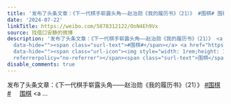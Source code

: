 ```yaml
---
title: '发布了头条文章：《下一代棋手崭露头角——赵治勋《我的履历书》（21）》 #围棋# 围棋 下一代棋手崭露头角——赵治勋《我的履历书》（21） [图片]'
date: '2024-07-22'
linkTitle: https://weibo.com/5878312122/OoN4Eh9Vx
source: 找借口安静的微博
description: '发布了头条文章：《下一代棋手崭露头角——赵治勋《我的履历书》（21）》 <a href="https://m.weibo.cn/search?containerid=231522type%3D1%26t%3D10%26q%3D%23%E5%9B%B4%E6%A3%8B%23&amp;isnewpage=1"
  data-hide=""><span class="surl-text">#围棋#</span></a> <a href="https://m.weibo.cn/p/index?extparam=%E5%9B%B4%E6%A3%8B&amp;containerid=10080864408f17859127e816aa7aabcbf8cbc9"
  data-hide=""><span class="url-icon"><img style="width: 1rem;height: 1rem" src="https://n.sinaimg.cn/photo/5213b46e/20180926/timeline_card_small_super_default.png"
  referrerpolicy="no-referrer"></span><span class="surl-text">围棋</span></a> <a  ...'
disable_comments: true
---
```

发布了头条文章：《下一代棋手崭露头角——赵治勋《我的履历书》（21）》 <a href="https://m.weibo.cn/search?containerid=231522type%3D1%26t%3D10%26q%3D%23%E5%9B%B4%E6%A3%8B%23&amp;isnewpage=1" data-hide=""><span class="surl-text">#围棋#</span></a> <a href="https://m.weibo.cn/p/index?extparam=%E5%9B%B4%E6%A3%8B&amp;containerid=10080864408f17859127e816aa7aabcbf8cbc9" data-hide=""><span class="url-icon"><img style="width: 1rem;height: 1rem" src="https://n.sinaimg.cn/photo/5213b46e/20180926/timeline_card_small_super_default.png" referrerpolicy="no-referrer"></span><span class="surl-text">围棋</span></a> <a  ...